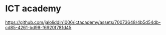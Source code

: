 # ICT academy
https://github.com/jaloliddin1006/ictacademy/assets/70073648/4b5d54db-cd85-4261-bd98-f6920f781d45

